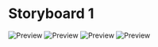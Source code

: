 
# Storyboard 1


![Preview](https://cloud.githubusercontent.com/assets/23653311/21182815/a6b0f2bc-c20d-11e6-9c14-01a90c28b96a.jpg)
![Preview](https://cloud.githubusercontent.com/assets/23653311/21182816/a6b4e1ec-c20d-11e6-92d6-b4f92d35bc27.jpg)
![Preview](https://cloud.githubusercontent.com/assets/23653311/21182812/a6a5561e-c20d-11e6-841d-156250cef2b7.jpg)
![Preview](https://cloud.githubusercontent.com/assets/23653311/21182876/eefc67fe-c20d-11e6-9e06-f37d2eaffe1b.jpg)
